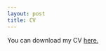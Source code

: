 ```yaml
---
layout: post
title: CV
---
```


You can download my CV [here.](https://abigaildow.github.io/assets/abigail_dow_cv.pdf)

